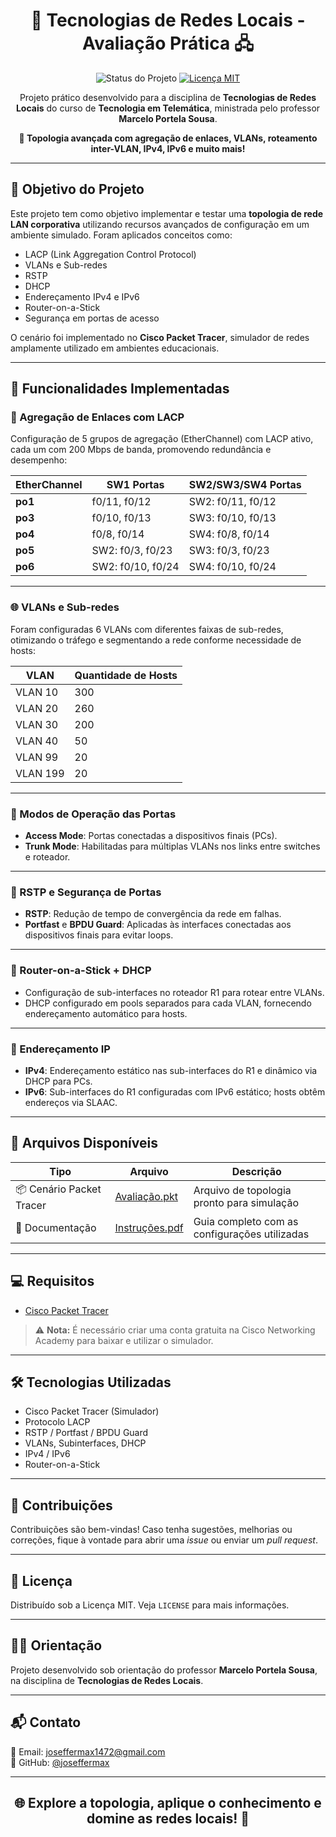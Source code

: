 <h1 align="center">📡 Tecnologias de Redes Locais - Avaliação Prática 🖧</h1>

<p align="center">
  <img src="https://img.shields.io/badge/Status-Concluído-brightgreen.svg" alt="Status do Projeto">
  <a href="https://opensource.org/licenses/MIT">
    <img src="https://img.shields.io/badge/License-MIT-blue.svg" alt="Licença MIT">
  </a>
</p>

<p align="center">
  Projeto prático desenvolvido para a disciplina de <strong>Tecnologias de Redes Locais</strong> do curso de <strong>Tecnologia em Telemática</strong>, ministrada pelo professor <strong>Marcelo Portela Sousa</strong>.  
</p>

<p align="center">
  <strong>🔧 Topologia avançada com agregação de enlaces, VLANs, roteamento inter-VLAN, IPv4, IPv6 e muito mais!</strong>
</p>

---

## 🧠 Objetivo do Projeto

Este projeto tem como objetivo implementar e testar uma **topologia de rede LAN corporativa** utilizando recursos avançados de configuração em um ambiente simulado. Foram aplicados conceitos como:

- LACP (Link Aggregation Control Protocol)
- VLANs e Sub-redes
- RSTP
- DHCP
- Endereçamento IPv4 e IPv6
- Router-on-a-Stick
- Segurança em portas de acesso

O cenário foi implementado no **Cisco Packet Tracer**, simulador de redes amplamente utilizado em ambientes educacionais.

---

## 🚀 Funcionalidades Implementadas

### 🔗 Agregação de Enlaces com LACP

Configuração de 5 grupos de agregação (EtherChannel) com LACP ativo, cada um com 200 Mbps de banda, promovendo redundância e desempenho:

| EtherChannel | SW1 Portas | SW2/SW3/SW4 Portas |
|--------------|------------|--------------------|
| **po1**      | f0/11, f0/12 | SW2: f0/11, f0/12 |
| **po3**      | f0/10, f0/13 | SW3: f0/10, f0/13 |
| **po4**      | f0/8, f0/14  | SW4: f0/8, f0/14  |
| **po5**      | SW2: f0/3, f0/23 | SW3: f0/3, f0/23 |
| **po6**      | SW2: f0/10, f0/24 | SW4: f0/10, f0/24 |

---

### 🌐 VLANs e Sub-redes

Foram configuradas 6 VLANs com diferentes faixas de sub-redes, otimizando o tráfego e segmentando a rede conforme necessidade de hosts:

| VLAN | Quantidade de Hosts |
|------|----------------------|
| VLAN 10 | 300 |
| VLAN 20 | 260 |
| VLAN 30 | 200 |
| VLAN 40 | 50  |
| VLAN 99 | 20  |
| VLAN 199 | 20 |

---

### 🔌 Modos de Operação das Portas

- **Access Mode**: Portas conectadas a dispositivos finais (PCs).
- **Trunk Mode**: Habilitadas para múltiplas VLANs nos links entre switches e roteador.

---

### 🔁 RSTP e Segurança de Portas

- **RSTP**: Redução de tempo de convergência da rede em falhas.
- **Portfast** e **BPDU Guard**: Aplicadas às interfaces conectadas aos dispositivos finais para evitar loops.

---

### 📶 Router-on-a-Stick + DHCP

- Configuração de sub-interfaces no roteador R1 para rotear entre VLANs.
- DHCP configurado em pools separados para cada VLAN, fornecendo endereçamento automático para hosts.

---

### 🧭 Endereçamento IP

- **IPv4**: Endereçamento estático nas sub-interfaces do R1 e dinâmico via DHCP para PCs.
- **IPv6**: Sub-interfaces do R1 configuradas com IPv6 estático; hosts obtêm endereços via SLAAC.

---

## 📂 Arquivos Disponíveis

| Tipo | Arquivo | Descrição |
|------|---------|-----------|
| 📦 Cenário Packet Tracer | [Avaliação.pkt](https://github.com/joseffermax/Configura-o-Avancada-de-Redes-LAN-VLANs-LACP-e-Roteamento-Inter-VLAN/blob/main/Avalia%C3%A7%C3%A3o%20Tecnologias%20de%20Redes%20Locais.pkt) | Arquivo de topologia pronto para simulação |
| 📄 Documentação | [Instruções.pdf](https://github.com/joseffermax/Configura-o-Avancada-de-Redes-LAN-VLANs-LACP-e-Roteamento-Inter-VLAN/blob/main/Avalia%C3%A7%C3%A3o%20Tecnologias%20de%20Redes%20Locais.pdf) | Guia completo com as configurações utilizadas |

---

## 💻 Requisitos

- [Cisco Packet Tracer](https://www.netacad.com/)

> ⚠️ **Nota:** É necessário criar uma conta gratuita na Cisco Networking Academy para baixar e utilizar o simulador.

---

## 🛠️ Tecnologias Utilizadas

- Cisco Packet Tracer (Simulador)
- Protocolo LACP
- RSTP / Portfast / BPDU Guard
- VLANs, Subinterfaces, DHCP
- IPv4 / IPv6
- Router-on-a-Stick

---

## 🤝 Contribuições

Contribuições são bem-vindas! Caso tenha sugestões, melhorias ou correções, fique à vontade para abrir uma *issue* ou enviar um *pull request*.

---

## 📜 Licença

Distribuído sob a Licença MIT. Veja `LICENSE` para mais informações.

---

## 👨‍🏫 Orientação

Projeto desenvolvido sob orientação do professor **Marcelo Portela Sousa**, na disciplina de **Tecnologias de Redes Locais**.

---

## 📬 Contato

📧 Email: [joseffermax1472@gmail.com](mailto:joseffermax1472@gmail.com)  
🔗 GitHub: [@joseffermax](https://github.com/joseffermax)

---

<h2 align="center">🌐 Explore a topologia, aplique o conhecimento e domine as redes locais! 🚀</h2>
